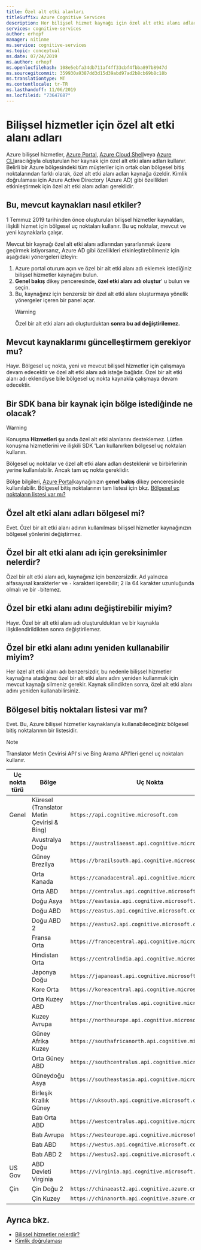 ```yaml
---
title: Özel alt etki alanları
titleSuffix: Azure Cognitive Services
description: Her bilişsel hizmet kaynağı için özel alt etki alanı adları Azure portal, Azure Cloud Shell veya Azure CLı aracılığıyla oluşturulur.
services: cognitive-services
author: erhopf
manager: nitinme
ms.service: cognitive-services
ms.topic: conceptual
ms.date: 07/24/2019
ms.author: erhopf
ms.openlocfilehash: 108e5ebfa34db711af4ff33cbf4fbba897b8947d
ms.sourcegitcommit: 359930a9387dd3d15d39abd97ad2b8cb69b8c18b
ms.translationtype: MT
ms.contentlocale: tr-TR
ms.lasthandoff: 11/06/2019
ms.locfileid: "73647687"
---
```

# <a name="custom-subdomain-names-for-cognitive-services"></a>Bilişsel hizmetler için özel alt etki alanı adları

Azure bilişsel hizmetler, [Azure Portal](https://portal.azure.com), [Azure Cloud Shell](https://azure.microsoft.com/features/cloud-shell/)veya [Azure CLI](https://docs.microsoft.com/cli/azure/install-azure-cli)aracılığıyla oluşturulan her kaynak için özel alt etki alanı adları kullanır. Belirli bir Azure bölgesindeki tüm müşteriler için ortak olan bölgesel bitiş noktalarından farklı olarak, özel alt etki alanı adları kaynağa özeldir. Kimlik doğrulaması için Azure Active Directory (Azure AD) gibi özellikleri etkinleştirmek için özel alt etki alanı adları gereklidir.

## <a name="how-does-this-impact-existing-resources"></a>Bu, mevcut kaynakları nasıl etkiler?

1 Temmuz 2019 tarihinden önce oluşturulan bilişsel hizmetler kaynakları, ilişkili hizmet için bölgesel uç noktaları kullanır. Bu uç noktalar, mevcut ve yeni kaynaklarla çalışır.

Mevcut bir kaynağı özel alt etki alanı adlarından yararlanmak üzere geçirmek istiyorsanız, Azure AD gibi özellikleri etkinleştirebilmeniz için aşağıdaki yönergeleri izleyin:

1. Azure portal oturum açın ve özel bir alt etki alanı adı eklemek istediğiniz bilişsel hizmetler kaynağını bulun.
2. **Genel bakış** dikey penceresinde, **özel etki alanı adı oluştur**' u bulun ve seçin.
3. Bu, kaynağınız için benzersiz bir özel alt etki alanı oluşturmaya yönelik yönergeler içeren bir panel açar.
   > [!WARNING]
   > Özel bir alt etki alanı adı oluşturduktan **sonra bu ad değiştirilemez.**

## <a name="do-i-need-to-update-my-existing-resources"></a>Mevcut kaynaklarımı güncelleştirmem gerekiyor mu?

Hayır. Bölgesel uç nokta, yeni ve mevcut bilişsel hizmetler için çalışmaya devam edecektir ve özel alt etki alanı adı isteğe bağlıdır. Özel bir alt etki alanı adı eklendiyse bile bölgesel uç nokta kaynakla çalışmaya devam edecektir.

## <a name="what-if-an-sdk-asks-me-for-the-region-for-a-resource"></a>Bir SDK bana bir kaynak için bölge istediğinde ne olacak?

> [!WARNING]
> Konuşma **Hizmetleri şu** anda özel alt etki alanlarını desteklemez. Lütfen konuşma hizmetlerini ve ilişkili SDK 'Ları kullanırken bölgesel uç noktaları kullanın.

Bölgesel uç noktalar ve özel alt etki alanı adları desteklenir ve birbirlerinin yerine kullanılabilir. Ancak tam uç nokta gereklidir.

Bölge bilgileri, [Azure Portal](https://portal.azure.com)kaynağınızın **genel bakış** dikey penceresinde kullanılabilir. Bölgesel bitiş noktalarının tam listesi için bkz. [Bölgesel uç noktaların listesi var mı?](#is-there-a-list-of-regional-endpoints)

## <a name="are-custom-subdomain-names-regional"></a>Özel alt etki alanı adları bölgesel mi?

Evet. Özel bir alt etki alanı adının kullanılması bilişsel hizmetler kaynağınızın bölgesel yönlerini değiştirmez.

## <a name="what-are-the-requirements-for-a-custom-subdomain-name"></a>Özel bir alt etki alanı adı için gereksinimler nelerdir?

Özel bir alt etki alanı adı, kaynağınız için benzersizdir. Ad yalnızca alfasayısal karakterler ve `-` karakteri içerebilir; 2 ila 64 karakter uzunluğunda olmalı ve bir `-`bitemez.

## <a name="can-i-change-a-custom-domain-name"></a>Özel bir etki alanı adını değiştirebilir miyim?

Hayır. Özel bir alt etki alanı adı oluşturulduktan ve bir kaynakla ilişkilendirildikten sonra değiştirilemez.

## <a name="can-i-reuse-a-custom-domain-name"></a>Özel bir etki alanı adını yeniden kullanabilir miyim?

Her özel alt etki alanı adı benzersizdir, bu nedenle bilişsel hizmetler kaynağına atadığınız özel bir alt etki alanı adını yeniden kullanmak için mevcut kaynağı silmeniz gerekir. Kaynak silindikten sonra, özel alt etki alanı adını yeniden kullanabilirsiniz.

## <a name="is-there-a-list-of-regional-endpoints"></a>Bölgesel bitiş noktaları listesi var mı?

Evet. Bu, Azure bilişsel hizmetler kaynaklarıyla kullanabileceğiniz bölgesel bitiş noktalarının bir listesidir.

> [!NOTE]
> Translator Metin Çevirisi API'si ve Bing Arama API'leri genel uç noktaları kullanır.

| Uç nokta türü | Bölge | Uç Nokta |
|---------------|--------|----------|
| Genel | Küresel (Translator Metin Çevirisi & Bing) | `https://api.cognitive.microsoft.com` |
| | Avustralya Doğu | `https://australiaeast.api.cognitive.microsoft.com` |
| | Güney Brezilya | `https://brazilsouth.api.cognitive.microsoft.com` |
| | Orta Kanada | `https://canadacentral.api.cognitive.microsoft.com` |
| | Orta ABD | `https://centralus.api.cognitive.microsoft.com` |
| | Doğu Asya | `https://eastasia.api.cognitive.microsoft.com` |
| | Doğu ABD | `https://eastus.api.cognitive.microsoft.com` |
| | Doğu ABD 2 | `https://eastus2.api.cognitive.microsoft.com` |
| | Fransa Orta | `https://francecentral.api.cognitive.microsoft.com` |
| | Hindistan Orta | `https://centralindia.api.cognitive.microsoft.com` |
| | Japonya Doğu | `https://japaneast.api.cognitive.microsoft.com` |
| | Kore Orta | `https://koreacentral.api.cognitive.microsoft.com` |
| | Orta Kuzey ABD | `https://northcentralus.api.cognitive.microsoft.com` |
| | Kuzey Avrupa | `https://northeurope.api.cognitive.microsoft.com` |
| | Güney Afrika Kuzey | `https://southafricanorth.api.cognitive.microsoft.com` |
| | Orta Güney ABD | `https://southcentralus.api.cognitive.microsoft.com` |
| | Güneydoğu Asya | `https://southeastasia.api.cognitive.microsoft.com` |
| | Birleşik Krallık Güney | `https://uksouth.api.cognitive.microsoft.com` |
| | Batı Orta ABD | `https://westcentralus.api.cognitive.microsoft.com` |
| | Batı Avrupa | `https://westeurope.api.cognitive.microsoft.com` |
| | Batı ABD | `https://westus.api.cognitive.microsoft.com` |
| | Batı ABD 2 | `https://westus2.api.cognitive.microsoft.com` |
| US Gov | ABD Devleti Virginia | `https://virginia.api.cognitive.microsoft.us` |
| Çin | Çin Doğu 2 | `https://chinaeast2.api.cognitive.azure.cn` |
| | Çin Kuzey | `https://chinanorth.api.cognitive.azure.cn` |

## <a name="see-also"></a>Ayrıca bkz.

* [Bilişsel hizmetler nelerdir?](Welcome.md)
* [Kimlik doğrulaması](authentication.md)
